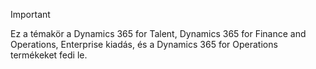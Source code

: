 > [!IMPORTANT]
> Ez a témakör a Dynamics 365 for Talent, Dynamics 365 for Finance and Operations, Enterprise kiadás, és a Dynamics 365 for Operations termékeket fedi le. 

